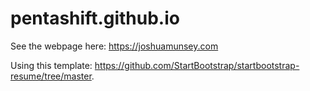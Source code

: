 # pentashift.github.io

See the webpage here: https://joshuamunsey.com

Using this template: https://github.com/StartBootstrap/startbootstrap-resume/tree/master.
